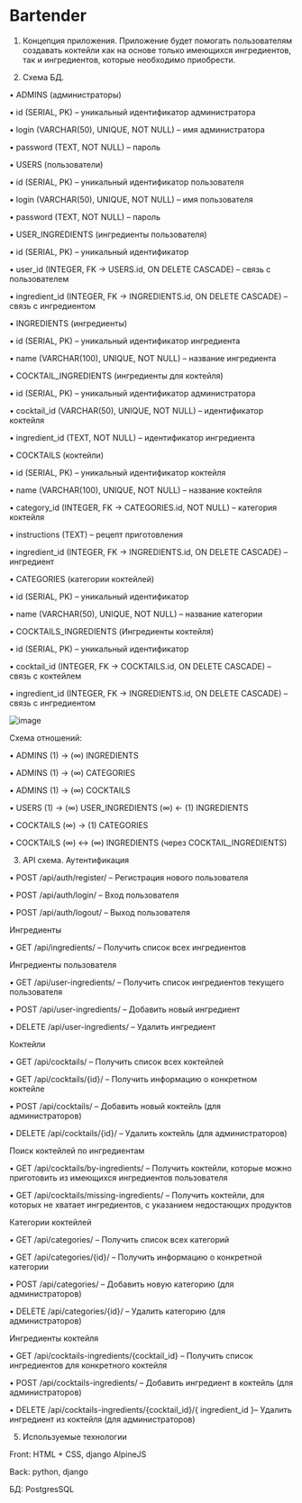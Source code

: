 # Bartender
1. Концепция приложения.
Приложение будет помогать пользователям создавать коктейли как на основе только имеющихся ингредиентов, так и ингредиентов, которые необходимо приобрести.

3. Схема БД.

•  ADMINS (администраторы)

•	id (SERIAL, PK) – уникальный идентификатор администратора

•	login (VARCHAR(50), UNIQUE, NOT NULL) – имя администратора

•	password (TEXT, NOT NULL) – пароль

•  USERS (пользователи)

•	id (SERIAL, PK) – уникальный идентификатор пользователя

•	login (VARCHAR(50), UNIQUE, NOT NULL) – имя пользователя

•	password (TEXT, NOT NULL) – пароль

•  USER_INGREDIENTS (ингредиенты пользователя)

•	id (SERIAL, PK) – уникальный идентификатор

•	user_id (INTEGER, FK → USERS.id, ON DELETE CASCADE) – связь с пользователем

•	ingredient_id (INTEGER, FK → INGREDIENTS.id, ON DELETE CASCADE) – связь с ингредиентом

•  INGREDIENTS (ингредиенты)

•	id (SERIAL, PK) – уникальный идентификатор ингредиента

•	name (VARCHAR(100), UNIQUE, NOT NULL) – название ингредиента

•  COCKTAIL_INGREDIENTS (ингредиенты для коктейля)

•	id (SERIAL, PK) – уникальный идентификатор администратора

•	cocktail_id (VARCHAR(50), UNIQUE, NOT NULL) – идентификатор коктейля

•	ingredient_id (TEXT, NOT NULL) – идентификатор ингредиента


•  COCKTAILS (коктейли)

•	id (SERIAL, PK) – уникальный идентификатор коктейля

•	name (VARCHAR(100), UNIQUE, NOT NULL) – название коктейля

•	category_id (INTEGER, FK → CATEGORIES.id, NOT NULL) – категория коктейля

•	instructions (TEXT) – рецепт приготовления

•	ingredient_id (INTEGER, FK → INGREDIENTS.id, ON DELETE CASCADE) – ингредиент

•  CATEGORIES (категории коктейлей)

•	id (SERIAL, PK) – уникальный идентификатор

•	name (VARCHAR(50), UNIQUE, NOT NULL) – название категории

•  COCKTAILS_INGREDIENTS (Ингредиенты коктейля)

•	id (SERIAL, PK) – уникальный идентификатор 

•	cocktail_id (INTEGER, FK → COCKTAILS.id, ON DELETE CASCADE) – связь с коктейлем

•	ingredient_id (INTEGER, FK → INGREDIENTS.id, ON DELETE CASCADE) – связь с ингредиентом


 ![image](https://github.com/user-attachments/assets/856339cb-f749-4e33-b004-f7fce981463e)



Схема отношений:

•	ADMINS (1) → (∞) INGREDIENTS

•	ADMINS (1) → (∞) CATEGORIES

•	ADMINS (1) → (∞) COCKTAILS

•	USERS (1) → (∞) USER_INGREDIENTS (∞) ← (1) INGREDIENTS

•	COCKTAILS (∞) → (1) CATEGORIES

•	COCKTAILS (∞) ↔ (∞) INGREDIENTS (через COCKTAIL_INGREDIENTS)

3. API схема.
   Аутентификация
   
•	POST /api/auth/register/ – Регистрация нового пользователя

•	POST /api/auth/login/ – Вход пользователя

•	POST /api/auth/logout/ – Выход пользователя

   Ингредиенты
   
•	GET /api/ingredients/ – Получить список всех ингредиентов

   Ингредиенты пользователя
   
•	GET /api/user-ingredients/ – Получить список ингредиентов текущего пользователя

•	POST /api/user-ingredients/ – Добавить новый ингредиент

•	DELETE /api/user-ingredients/ – Удалить ингредиент


   Коктейли
   
•	GET /api/cocktails/ – Получить список всех коктейлей

•	GET /api/cocktails/{id}/ – Получить информацию о конкретном коктейле

•	POST /api/cocktails/ – Добавить новый коктейль (для администраторов)

•	DELETE /api/cocktails/{id}/ – Удалить коктейль (для администраторов)

   Поиск коктейлей по ингредиентам
   
•	GET /api/cocktails/by-ingredients/ – Получить коктейли, которые можно приготовить из имеющихся ингредиентов пользователя

•	GET /api/cocktails/missing-ingredients/ – Получить коктейли, для которых не хватает ингредиентов, с указанием недостающих продуктов

   Категории коктейлей
   
•	GET /api/categories/ – Получить список всех категорий

•	GET /api/categories/{id}/ – Получить информацию о конкретной категории

•	POST /api/categories/ – Добавить новую категорию (для администраторов)

•	DELETE /api/categories/{id}/ – Удалить категорию (для администраторов)

 Ингредиенты коктейля
 
•	GET /api/cocktails-ingredients/{cocktail_id} – Получить список ингредиентов для конкретного коктейля

•	POST /api/cocktails-ingredients/ – Добавить ингредиент в коктейль (для администраторов)

•	DELETE /api/cocktails-ingredients/{cocktail_id}/{ ingredient_id }– Удалить ингредиент из коктейля (для администраторов)



5. Используемые технологии
   
Front: HTML + CSS, django AlpineJS

Back: python, django

БД: PostgresSQL

